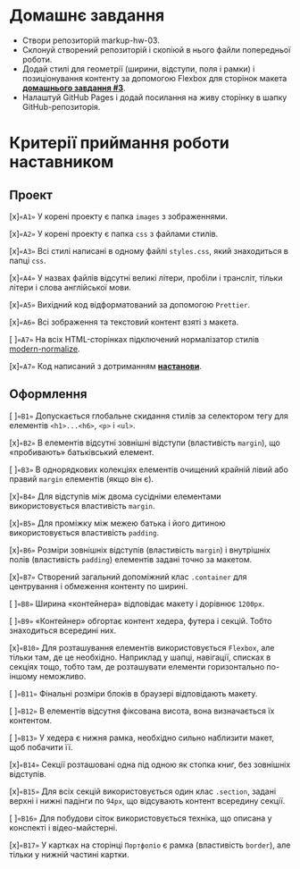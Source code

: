 # Домашнє завдання

- Створи репозиторій markup-hw-03.
- Склонуй створений репозиторій і скопіюй в нього файли попередньої роботи.
- Додай стилі для геометрії (ширини, відступи, поля і рамки) і позиціонування контенту за допомогою Flexbox для сторінок макета **[домашнього завдання #3](https://www.figma.com/file/3lQQ9l3yQYngZaAsfPkRSL/Web-Studio-(Version-2.1)-(Copy)?node-id=1%3A95)**.
- Налаштуй GitHub Pages і додай посилання на живу сторінку в шапку GitHub-репозиторія.

# Критерії приймання роботи наставником

## Проект

[x]`«A1»` У корені проекту є папка `images` з зображеннями.

[x]`«A2»` У корені проекту є папка `css` з файлами стилів.

[x]`«A3»` Всі стилі написані в одному файлі `styles.css`, який знаходиться в папці `css`.

[x]`«A4»` У назвах файлів відсутні великі літери, пробіли і трансліт, тільки літери і слова англійської мови.

[x]`«A5»` Вихідний код відформатований за допомогою `Prettier`.

[x]`«A6»` Всі зображення та текстовий контент взяті з макета.

[ ]`«A7»` На всіх HTML-сторінках підключений нормалізатор стилів [modern-normalize](https://github.com/sindresorhus/modern-normalize).

[x]`«A7»` Код написаний з дотриманням **[настанови](https://codeguide.co/)**.

## Оформлення

[ ]`«B1»` Допускається глобальне скидання стилів за селектором тегу для елементів `<h1>...<h6>`, `<p>` і `<ul>`.

[x]`«B2»` В елементів відсутні зовнішні відступи (властивість `margin`), що «пробивають» батьківський елемент.

[ ]`«B3»` В однорядкових колекціях елементів очищений крайній лівий або правий `margin` елементів (якщо він є).

[x]`«B4»` Для відступів між двома сусідніми елементами використовується властивість `margin`.

[x]`«B5»` Для проміжку між межею батька і його дитиною використовується властивість `padding`.

[x]`«B6»` Розміри зовнішніх відступів (властивість `margin`) і внутрішніх полів (властивість `padding`) елементів задані точно за макетом.

[x]`«B7»` Створений загальний допоміжний клас `.container` для центрування і обмеження контенту по ширині.

[ ]`«B8»` Ширина «контейнера» відповідає макету і дорівнює `1200px`.

[ ]`«B9»` «Контейнер» обгортає контент хедера, футера і секцій. Тобто знаходиться всередині них.

[x]`«B10»` Для розташування елементів використовується `Flexbox`, але тільки там, де це необхідно. Наприклад у шапці, навігації, списках в секціях тощо, тобто там, де розташувати елементи горизонтально по-іншому неможливо.

[ ]`«B11»` Фінальні розміри блоків в браузері відповідають макету.

[ ]`«B12»` В елементів відсутня фіксована висота, вона визначається їх контентом.

[ ]`«B13»` У хедера є нижня рамка, необхідно сильно наблизити макет, щоб побачити її.

[x]`«B14»` Секції розташовані одна під одною як стопка книг, без зовнішніх відступів.

[x]`«B15»` Для всіх секцій використовується один клас `.section`, задані верхні і нижні падінги по `94px`, що відсувають контент всередину секції.

[ ]`«B16»` Для побудови сіток використовується техніка, що описана у конспекті і відео-майстерні.

[x]`«B17»` У картках на сторінці `Портфоліо` є рамка (властивість `border`), але тільки у нижній частині картки.
